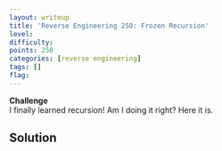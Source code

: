 ```yaml
---
layout: writeup
title: 'Reverse Engineering 250: Frozen Recursion'
level:
difficulty:
points: 250
categories: [reverse engineering]
tags: []
flag:
---
```

**Challenge**   
I finally learned recursion! Am I doing it right? Here it is.

## Solution